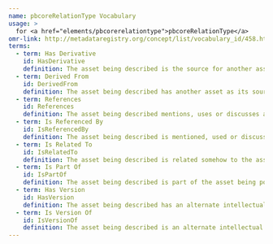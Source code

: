 ```yaml
---
name: pbcoreRelationType Vocabulary
usage: >
  for <a href="elements/pbcorerelationtype">pbcoreRelationType</a>
omr-link: http://metadataregistry.org/concept/list/vocabulary_id/458.html
terms:
  - term: Has Derivative
    id: HasDerivative
    definition: The asset being described is the source for another asset which is based upon it (for example, a film and then a documentary about the making of that film).
  - term: Derived From
    id: DerivedFrom
    definition: The asset being described has another asset as its source (for example, a documentary about the making of a film).
  - term: References
    id: References
    definition: The asset being described mentions, uses or discusses another asset (for example, a review program that discusses a recorded theatrical work).
  - term: Is Referenced By
    id: IsReferencedBy
    definition: The asset being described is mentioned, used or discussed by another asset (for example, a recorded theatrical performance that is reviewed in another program).
  - term: Is Related To
    id: IsRelatedTo
    definition: The asset being described is related somehow to the asset being pointed to in this relation element (for example, two programs related to the same topic). This should be used as a default if the specific relationship is unknown.
  - term: Is Part Of
    id: IsPartOf
    definition: The asset being described is part of the asset being pointed to in this relation element (for example, one segment of a multi-segment television program.) This relationship can also be described using pbcorePart.
  - term: Has Version
    id: HasVersion
    definition: The asset being described has an alternate intellectual version (for example, a different edit, or in a different language) which is being pointed to by this relation element. Use this when the asset being described is the ‘official’ or ‘master’ version of the asset; if not, use ‘Is Version Of’ to point to the master.
  - term: Is Version Of
    id: IsVersionOf
    definition: The asset being described is an alternate intellectual version (for example, a different edit, or in a different language) of the resource being pointed to by this relation element. Use this if the asset being described is not the ‘official’ or ‘master’ version of the asset; if it is the master version, use ‘Has Version.’
---
```

